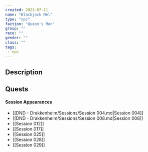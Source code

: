 ```yaml
---
created: 2023-07-11
name: "Blackjack Mel"
type: "npc"
faction: "Queen's Men"
group: ""
race: ""
gender: ""
class: ""
tags:
 - npc
---
```

## Description


## Quests
<!-- QueryToSerialize: TASK FROM "DND - Drakkenheim/Quests" WHERE !completed AND contains(outlinks, [[Blackjack Mel]]) -->

#### Session Appearances
<!-- QueryToSerialize: LIST FROM [[Blackjack Mel]] WHERE file.folder = "DND - Drakkenheim/Sessions" -->
<!-- SerializedQuery: LIST FROM [[Blackjack Mel]] WHERE file.folder = "DND - Drakkenheim/Sessions" -->
- [[DND - Drakkenheim/Sessions/Session 004.md|Session 004]]
- [[DND - Drakkenheim/Sessions/Session 008.md|Session 008]]
- [[Session 012]]
- [[Session 017]]
- [[Session 025]]
- [[Session 028]]
- [[Session 029]]
<!-- SerializedQuery END -->



